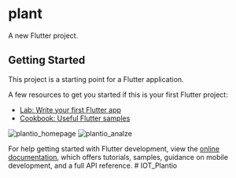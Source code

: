 # plant

A new Flutter project.

## Getting Started

This project is a starting point for a Flutter application.

A few resources to get you started if this is your first Flutter project:


- [Lab: Write your first Flutter app](https://docs.flutter.dev/get-started/codelab)
- [Cookbook: Useful Flutter samples](https://docs.flutter.dev/cookbook)
  
![plantio_homepage](https://github.com/JeromeRufus/IOT_Plantio/assets/105622974/46d0fd43-4a24-4ea5-b7da-2a739843cb46)
![plantio_analze](https://github.com/JeromeRufus/IOT_Plantio/assets/105622974/39cc8c15-32bb-4849-8811-8b33f8b6c7cf)



For help getting started with Flutter development, view the
[online documentation](https://docs.flutter.dev/), which offers tutorials,
samples, guidance on mobile development, and a full API reference.
#   I O T _ P l a n t i o 
 
 
